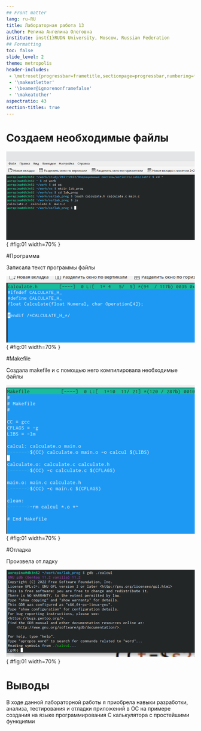 ```yaml
---
## Front matter
lang: ru-RU
title: Лабораторная работа 13
author: Репина Ангелина Олеговна
institute: inst{1}RUDN University, Moscow, Russian Federation
## Formatting
toc: false
slide_level: 2
theme: metropolis
header-includes: 
 - \metroset{progressbar=frametitle,sectionpage=progressbar,numbering=fraction}
 - '\makeatletter'
 - '\beamer@ignorenonframefalse'
 - '\makeatother'
aspectratio: 43
section-titles: true
---
```


# Создаем необходимые файлы

![1: создание файлов](image/1.png){ #fig:01 width=70% }

#Программа

Записала текст программы  файлы

![2: программа](image/4.png){ #fig:01 width=70% }

#Makefile

Создала makefile и с помощью него компилировала необходимые файлы

![3: Makefile](image/9.png){ #fig:01 width=70% }

#Отладка

Произвела от ладку

![4: отладка](image/11.png){ #fig:01 width=70% }

# Выводы 

В ходе данной лабораторной работы я приобрела навыки разработки, анализа, тестирования и отладки приложений в ОС на примере создания на языке программирования С калькулятора с простейшими функциями



